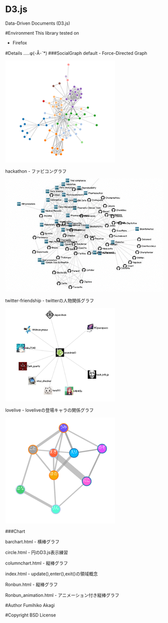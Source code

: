 # D3.js
Data-Driven Documents (D3.js)

#Environment
This library tested on

- Firefox

#Details .....φ(･Å･´*)
###SocialGraph
default - Force-Directed Graph

<img src="./Raw/images/default.png" width="350" alt="default">

hackathon - ファビコングラフ

<img src="./Raw/images/hackathon.gif" width="700" alt="hackathon">

twitter-friendship - twitterの人物関係グラフ

<img src="./Raw/images/twitter-friendship.png" width="350" alt="twitter-friendship">

lovelive - loveliveの登場キャラの関係グラフ

<img src="./Raw/images/lovelive.png" width="350" alt="lovelive">

###Chart

barchart.html - 横棒グラフ

circle.html - 円のD3.js表示練習

columnchart.html - 縦棒グラフ

index.html - update(),enter(),exit()の領域概念

Ronbun.html - 縦棒グラフ

Ronbun_animation.html - アニメーション付き縦棒グラフ

#Author
Fumihiko Akagi

#Copyright
BSD License
